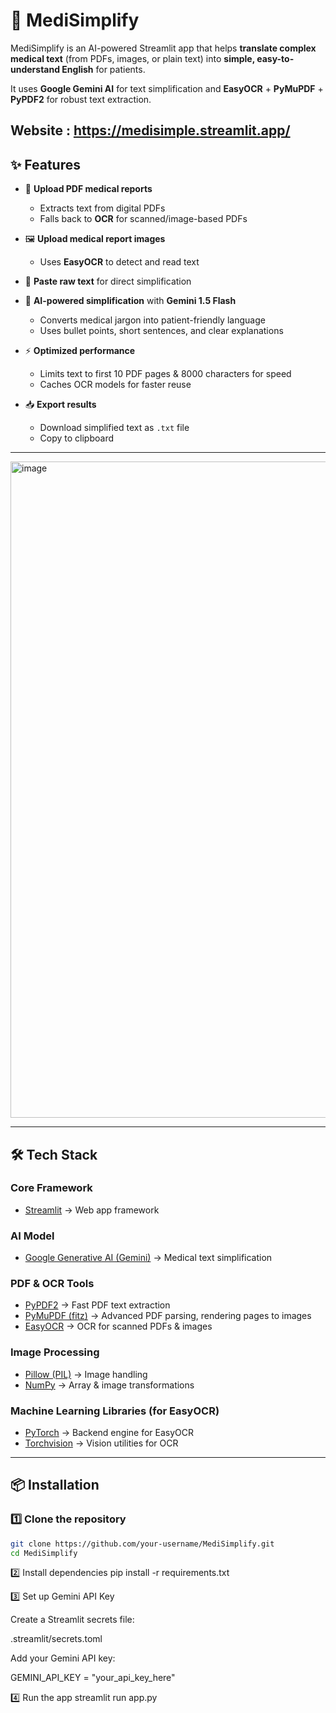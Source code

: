 # 🏥 MediSimplify

MediSimplify is an AI-powered Streamlit app that helps **translate complex medical text** (from PDFs, images, or plain text) into **simple, easy-to-understand English** for patients.  

It uses **Google Gemini AI** for text simplification and **EasyOCR** + **PyMuPDF** + **PyPDF2** for robust text extraction.


Website : https://medisimple.streamlit.app/
---

## ✨ Features

- 📄 **Upload PDF medical reports**  
  - Extracts text from digital PDFs  
  - Falls back to **OCR** for scanned/image-based PDFs  

- 🖼️ **Upload medical report images**  
  - Uses **EasyOCR** to detect and read text  

- 📝 **Paste raw text** for direct simplification  

- 🤖 **AI-powered simplification** with **Gemini 1.5 Flash**  
  - Converts medical jargon into patient-friendly language  
  - Uses bullet points, short sentences, and clear explanations  

- ⚡ **Optimized performance**  
  - Limits text to first 10 PDF pages & 8000 characters for speed  
  - Caches OCR models for faster reuse  

- 📥 **Export results**  
  - Download simplified text as `.txt` file  
  - Copy to clipboard  

---

<img width="1680" height="1050" alt="image" src="https://github.com/user-attachments/assets/f4fdddad-d197-4b59-8049-bba6124bceb7" />

---
## 🛠️ Tech Stack

### Core Framework
- [Streamlit](https://streamlit.io/) → Web app framework  

### AI Model
- [Google Generative AI (Gemini)](https://ai.google.dev/) → Medical text simplification  

### PDF & OCR Tools
- [PyPDF2](https://pypi.org/project/PyPDF2/) → Fast PDF text extraction  
- [PyMuPDF (fitz)](https://pymupdf.readthedocs.io/) → Advanced PDF parsing, rendering pages to images  
- [EasyOCR](https://github.com/JaidedAI/EasyOCR) → OCR for scanned PDFs & images  

### Image Processing
- [Pillow (PIL)](https://pypi.org/project/Pillow/) → Image handling  
- [NumPy](https://numpy.org/) → Array & image transformations  

### Machine Learning Libraries (for EasyOCR)
- [PyTorch](https://pytorch.org/) → Backend engine for EasyOCR  
- [Torchvision](https://pytorch.org/vision/stable/index.html) → Vision utilities for OCR  

---

## 📦 Installation

### 1️⃣ Clone the repository
```bash
git clone https://github.com/your-username/MediSimplify.git
cd MediSimplify
```
2️⃣ Install dependencies
pip install -r requirements.txt

3️⃣ Set up Gemini API Key

Create a Streamlit secrets file:

.streamlit/secrets.toml


Add your Gemini API key:

GEMINI_API_KEY = "your_api_key_here"

4️⃣ Run the app
streamlit run app.py

